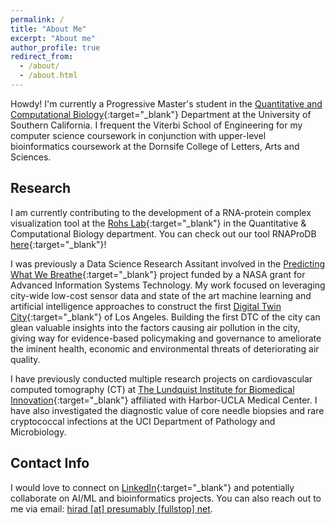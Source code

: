 ```yaml
---
permalink: /
title: "About Me"
excerpt: "About me"
author_profile: true
redirect_from: 
  - /about/
  - /about.html
---
```

Howdy! I'm currently a Progressive Master's student in the [Quantitative and Computational Biology](https://www.qcb-dornsife.usc.edu/){:target="_blank"} Department at the University of Southern California. I frequent the Viterbi School of Engineering for my computer science coursework in conjunction with upper-level bioinformatics coursework at the Dornsife College of Letters, Arts and Sciences. 

## Research
I am currently contributing to the development of a RNA-protein complex visualization tool at the [Rohs Lab](https://www.rohslab.org/){:target="_blank"} in the Quantitative & Computational Biology department. You can check out our tool RNAProDB [here](https://rohslab.usc.edu/rnaprodb/){:target="_blank"}!

I was previously a Data Science Research Assitant involved in the [Predicting What We Breathe](https://airquality.lacity.org/){:target="_blank"} project funded by a NASA grant for Advanced Information Systems Technology. My work focused on leveraging city-wide low-cost sensor data and state of the art machine learning and artificial intelligence approaches to construct the first [Digital Twin City](https://www.sciencedirect.com/science/article/pii/S2096232021000238){:target="_blank"} of Los Angeles. Building the first DTC of the city can glean valuable insights into the factors causing air pollution in the city, giving way for evidence-based policymaking and governance to ameliorate the iminent health, economic and environmental threats of deteriorating air quality. 

I have previously conducted multiple research projects on cardiovascular computed tomography (CT) at [The Lundquist Institute for Biomedical Innovation](https://lundquist.org/){:target="_blank"} affiliated with Harbor-UCLA Medical Center. I have also investigated the diagnostic value of core needle biopsies and rare cryptococcal infections at the UCI Department of Pathology and Microbiology.

## Contact Info
I would love to connect on [LinkedIn](https://www.linkedin.com/in/hirad-hosseini-1899231b0/){:target="_blank"} and potentially collaborate on AI/ML and bioinformatics projects. You can also reach out to me via email: [hirad [at] presumably [fullstop] net](mailto:hirad@presumably.net).